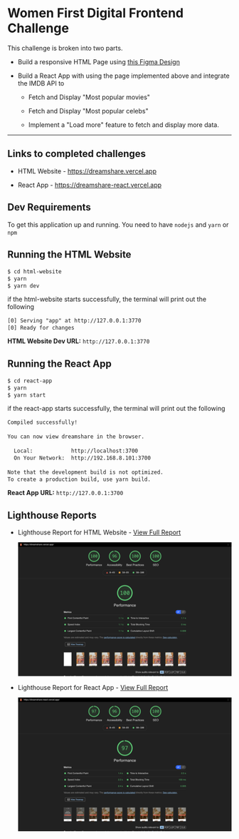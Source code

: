 # Women First Digital Frontend Challenge

This challenge is broken into two parts.

- Build a responsive HTML Page using <a href="https://www.figma.com/file/Y9ozgdHUYURAMABTb21frP/dreamshare-website-template-areto?node-id=0%3A1" target="_blank" rel="noopener">this Figma Design</a>

- Build a React App with using the page implemented above and integrate the IMDB API to

  - Fetch and Display "Most popular movies"

  - Fetch and Display "Most popular celebs"

  - Implement a "Load more" feature to fetch and display more data.

---

## Links to completed challenges

- HTML Website - <a href="https://dreamshare.vercel.app" target="_blank" rel="noopener">https://dreamshare.vercel.app</a>

- React App - <a href="https://dreamshare-react.vercel.app" target="_blank" rel="noopener">https://dreamshare-react.vercel.app</a>

## Dev Requirements

To get this application up and running. You need to have `nodejs` and `yarn` or `npm`

## Running the HTML Website

    $ cd html-website
    $ yarn
    $ yarn dev

if the html-website starts successfully, the terminal will print out the following

    [0] Serving "app" at http://127.0.0.1:3770
    [0] Ready for changes

**HTML Website Dev URL:** `http://127.0.0.1:3770`

## Running the React App

    $ cd react-app
    $ yarn
    $ yarn start

if the react-app starts successfully, the terminal will print out the following

    Compiled successfully!

    You can now view dreamshare in the browser.

      Local:            http://localhost:3700
      On Your Network:  http://192.168.8.101:3700

    Note that the development build is not optimized.
    To create a production build, use yarn build.

**React App URL:** `http://127.0.0.1:3700`

## Lighthouse Reports

- Lighthouse Report for HTML Website - <a href="https://lighthouse-dot-webdotdevsite.appspot.com//lh/html?url=https%3A%2F%2Fdreamshare.vercel.app%2F" target="_blank" rel="noopener">View Full Report</a>

  ![HTML Website Light House Report](lighthouse-report__website.png 'HTML Website Lighthouse Report')

- Lighthouse Report for React App - <a href="https://lighthouse-dot-webdotdevsite.appspot.com//lh/html?url=https%3A%2F%2Fdreamshare-react.vercel.app%2F" target="_blank" rel="noopener">View Full Report</a>

  ![React App Light House Report](lighthouse-report__react.png 'React App Lighthouse Report')
